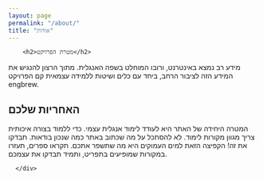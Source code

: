 ```yaml
---
layout: page
permalink: "/about/"
title: "אודות"
---
```


<div class="container px-4 px-lg-5">
  <div class="row gx-4 gx-lg-5 justify-content-center">
      <div class="col-md-10 col-lg-8 col-xl-7">
          <!-- Post preview-->
          
        <h2>מטרת הפרויקט</h2>
<p>

מידע רב נמצא באינטרנט, ורובו המוחלט בשפה האנגלית. מתוך הרצון להנגיש את המידע הזה לציבור הרחב, ביחד עם כלים ושיטות ללמידה עצמאית קם הפרויקט engbrew.

</p>

<h2>האחריות שלכם</h2>
<p>

המטרה היחידה של האתר היא לעודד לימוד אנגלית עצמי. כדי ללמוד בצורה איכותית צריך מגוון מקורות לימוד. לא להסתכל על מה שכתוב באתר כמה שנכון בודאות. תבדקו את זה!
הקפיצה הזאת למים העמוקים היא מה שתשפר אתכם. תקראו ספרים, תעזרו במקורות שמופיעים בתפריט, ותמיד תבדקו את עצמכם.

</p>


          
      </div>
  </div>
</div>